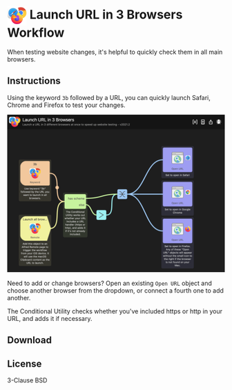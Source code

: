 # <img src='Workflow/icon.png' width='45' align='center' alt='icon'> Launch URL in 3 Browsers Workflow

When testing website changes, it's helpful to quickly check them in all main browsers. 

## Instructions

Using the keyword `3b` followed by a URL, you can quickly launch Safari, Chrome and Firefox to test your changes.

![Launch 3 Browsers workflow canvas](/Resources/launch-in-3-browsers-canvas.png?raw=true)

Need to add or change browsers? Open an existing `Open URL` object and choose another browser from the dropdown, or connect a fourth one to add another.

The Conditional Utility checks whether you've included https or http in your URL, and adds it if necessary.

## Download

## License

3-Clause BSD
